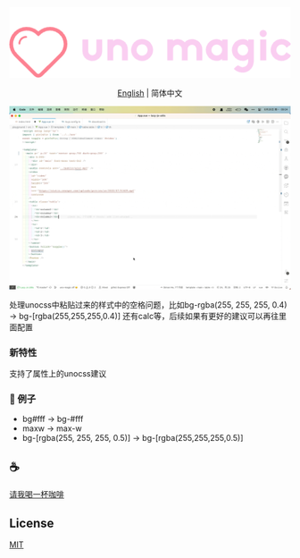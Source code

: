 <p align="center">
<img src="./assets/kv.png" alt="uno magic">
</p>
<p align="center"> <a href="./README.md">English</a> | 简体中文</p>

![demo](assets/demo.gif)

处理unocss中粘贴过来的样式中的空格问题，比如bg-rgba(255, 255, 255, 0.4) -> bg-[rgba(255,255,255,0.4)] 还有calc等，后续如果有更好的建议可以再往里面配置

### 新特性
支持了属性上的unocss建议

### 🌰 例子
- bg#fff -> bg-#fff
- maxw -> max-w
- bg-[rgba(255, 255, 255, 0.5)] -> bg-[rgba(255,255,255,0.5)]


## :coffee:

[请我喝一杯咖啡](https://github.com/Simon-He95/sponsor)

## License

[MIT](./license)
